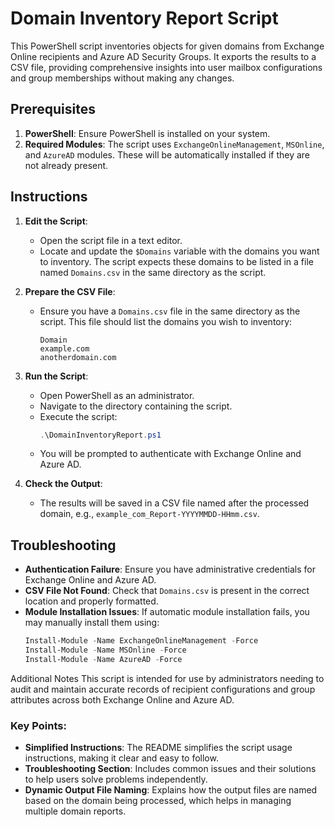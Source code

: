 # Domain Inventory Report Script

This PowerShell script inventories objects for given domains from Exchange Online recipients and Azure AD Security Groups. It exports the results to a CSV file, providing comprehensive insights into user mailbox configurations and group memberships without making any changes.

## Prerequisites

1. **PowerShell**: Ensure PowerShell is installed on your system.
2. **Required Modules**: The script uses `ExchangeOnlineManagement`, `MSOnline`, and `AzureAD` modules. These will be automatically installed if they are not already present.

## Instructions

1. **Edit the Script**:
   - Open the script file in a text editor.
   - Locate and update the `$Domains` variable with the domains you want to inventory. The script expects these domains to be listed in a file named `Domains.csv` in the same directory as the script.

2. **Prepare the CSV File**:
   - Ensure you have a `Domains.csv` file in the same directory as the script. This file should list the domains you wish to inventory:
     ```
     Domain
     example.com
     anotherdomain.com
     ```

3. **Run the Script**:
   - Open PowerShell as an administrator.
   - Navigate to the directory containing the script.
   - Execute the script:
     ```powershell
     .\DomainInventoryReport.ps1
     ```
   - You will be prompted to authenticate with Exchange Online and Azure AD.

4. **Check the Output**:
   - The results will be saved in a CSV file named after the processed domain, e.g., `example_com_Report-YYYYMMDD-HHmm.csv`.

## Troubleshooting

- **Authentication Failure**: Ensure you have administrative credentials for Exchange Online and Azure AD.
- **CSV File Not Found**: Check that `Domains.csv` is present in the correct location and properly formatted.
- **Module Installation Issues**: If automatic module installation fails, you may manually install them using:
  ```powershell
  Install-Module -Name ExchangeOnlineManagement -Force
  Install-Module -Name MSOnline -Force
  Install-Module -Name AzureAD -Force
  
Additional Notes
This script is intended for use by administrators needing to audit and maintain accurate records of recipient configurations and group attributes across both Exchange Online and Azure AD.


### Key Points:
- **Simplified Instructions**: The README simplifies the script usage instructions, making it clear and easy to follow.
- **Troubleshooting Section**: Includes common issues and their solutions to help users solve problems independently.
- **Dynamic Output File Naming**: Explains how the output files are named based on the domain being processed, which helps in managing multiple domain reports.
